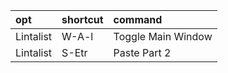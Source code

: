 | opt       | shortcut | command            |
| :-        | :-       | :-                 |
| Lintalist | W-A-l    | Toggle Main Window |
| Lintalist | S-Etr    | Paste Part 2       |